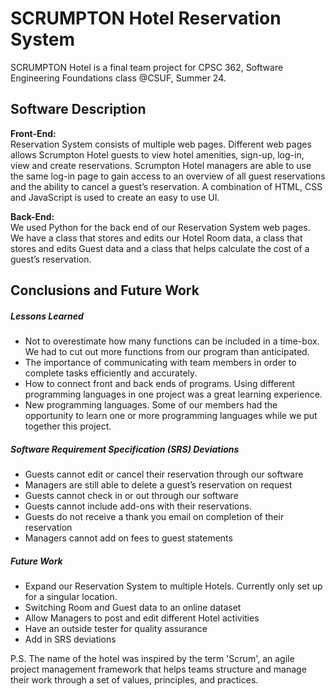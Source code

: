 # SCRUMPTON Hotel Reservation System

SCRUMPTON Hotel is a final team project for CPSC 362, Software Engineering Foundations class @CSUF, Summer 24.<br> 




## Software Description

<b> Front-End: </b> <br>
Reservation System consists of multiple web pages. Different web pages allows Scrumpton Hotel guests to view hotel amenities, sign-up, log-in, view and create reservations. Scrumpton Hotel managers are able to use the same log-in page to gain access to an overview of all guest reservations and the ability  to cancel a guest’s reservation. A combination of HTML, CSS and JavaScript is used to create an easy to use UI.

<b> Back-End: </b> <br>
We used Python for the back end of our Reservation System web pages. We have a class that stores and edits our Hotel Room data, a class that stores and edits Guest data and a class that helps calculate the cost of a guest’s reservation.







## Conclusions and Future Work 

 ##### Lessons Learned
* Not to overestimate how many functions can be included in a time-box. We had to cut out more functions from our program than anticipated.
* The importance of communicating with team members in order to complete tasks efficiently and accurately. 
* How to connect front and back ends of programs. Using different programming languages in one project was a great learning experience.
* New programming languages. Some of our members had the opportunity to learn one or more programming languages while we put together this project.

##### Software Requirement Specification (SRS) Deviations

* Guests cannot edit or cancel their reservation through our software
* Managers are still able to delete a guest’s reservation on request
* Guests cannot check in or out through our software
* Guests cannot include add-ons with their reservations.
* Guests do not receive a thank you email on completion of their reservation
* Managers cannot add on fees to guest statements

##### Future Work

* Expand our Reservation System to multiple Hotels. Currently only set up for a singular location.
* Switching Room and Guest data to an online dataset
* Allow Managers to post and edit different Hotel activities
* Have an outside tester for quality assurance
* Add in SRS deviations



P.S. The name of the hotel was inspired by the term 'Scrum', an agile project management framework that helps teams structure and manage their work through a set of values, principles, and practices. 
